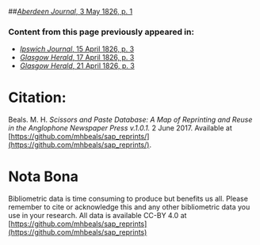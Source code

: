 ##[*Aberdeen Journal*, 3 May 1826, p. 1](https://mhbeals.github.io/sap_html/Aberdeen-Journal/Aberdeen-Journal-3-May-1826-p-1)

### Content from this page previously appeared in:
+ [*Ipswich Journal*, 15 April 1826, p. 3](https://mhbeals.github.io/sap_html/Ipswich-Journal/Ipswich-Journal-15-April-1826-p-3)
+ [*Glasgow Herald*, 17 April 1826, p. 3](https://mhbeals.github.io/sap_html/Glasgow-Herald/Glasgow-Herald-17-April-1826-p-3)
+ [*Glasgow Herald*, 21 April 1826, p. 3](https://mhbeals.github.io/sap_html/Glasgow-Herald/Glasgow-Herald-21-April-1826-p-3)
                    
# Citation: 

Beals. M. H. *Scissors and Paste Database: A Map of Reprinting and Reuse in the Anglophone Newspaper Press v.1.0.1.* 2 June 2017. Available at [https://github.com/mhbeals/sap_reprints/](https://github.com/mhbeals/sap_reprints/). 
                    
# Nota Bona

Bibliometric data is time consuming to produce but benefits us all. Please remember to cite or acknowledge this and any other bibliometric data you use in your research. All data is available CC-BY 4.0 at [https://github.com/mhbeals/sap_reprints](https://github.com/mhbeals/sap_reprints)